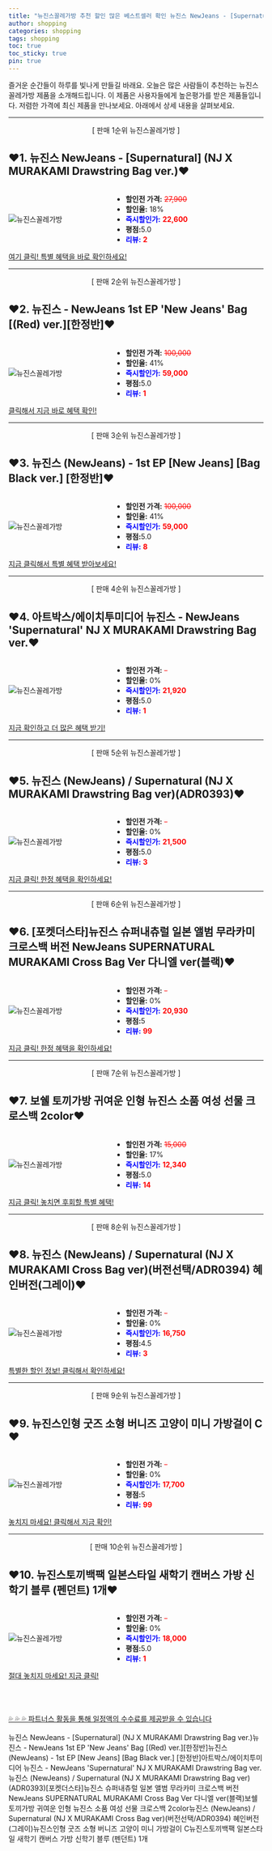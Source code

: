 ```yaml
---
title: "뉴진스꼴레가방 추천 할인 많은 베스트셀러 확인 뉴진스 NewJeans - [Supernatural] (NJ"
author: shopping
categories: shopping
tags: shopping
toc: true
toc_sticky: true
pin: true
---
```

즐거운 순간들이 하루를 빛나게 만들길 바래요. 오늘은 많은 사람들이 추천하는 뉴진스꼴레가방 제품을 소개해드립니다. 이 제품은 사용자들에게 높은평가를 받은 제품들입니다. 저렴한 가격에 최신 제품을 만나보세요. 아래에서 상세 내용을 살펴보세요.

---
<p class="toplist" style="margin: 0 auto; display: block; width: fit-content;">[ 판매 1순위 뉴진스꼴레가방 ]</p>

<h2><strong>❤️1. 뉴진스 NewJeans - [Supernatural] (NJ X MURAKAMI Drawstring Bag ver.)❤️</strong></h2>

<div style="display: flex; align-items: center;">
    <div style="flex: 0.4;">
        <img src="https://thumbnail8.coupangcdn.com/thumbnails/remote/230x230ex/image/vendor_inventory/45c7/82715571ba66a17c5421ac01cd48f6bbe3e71a886e4a7c068dd6451c9c8f.png" alt="뉴진스꼴레가방" style="max-width: 100%;">
    </div>
    <div style="flex: 0.6; margin-left: 10px;">
        <ul>
            <li><strong>할인전 가격:</strong> <del style="color: red;">27,900</del></li>
            <li><strong>할인율:</strong> 18%</li>
            <li><span style='color:blue'><strong>즉시할인가:</strong></span> <span style='color:red'><strong>22,600</strong></span></li>
            <li><strong>평점:</strong>5.0</li>
            <li><span style='color:blue'><strong>리뷰:</strong></span> <span style='color:red'><strong>2</strong></span></li>
        </ul>
    </div>
</div>
<div class="center">
    <a href="https://selin100587001.github.io?lptag=AF9450613&subid=githubio&pageKey=8099137629&traceid=V0-153&itemId=22901776815&vendorItemId=90525246210" class="myButton">
        여기 클릭! 특별 혜택을 바로 확인하세요!
    </a>
</div>


---
<p class="toplist" style="margin: 0 auto; display: block; width: fit-content;">[ 판매 2순위 뉴진스꼴레가방 ]</p>

<h2><strong>❤️2. 뉴진스 - NewJeans 1st EP 'New Jeans' Bag [(Red) ver.][한정반]❤️</strong></h2>

<div style="display: flex; align-items: center;">
    <div style="flex: 0.4;">
        <img src="https://thumbnail8.coupangcdn.com/thumbnails/remote/230x230ex/image/vendor_inventory/ef21/277951f1b9eb96dbbc4f74caa3a111de547543f63788918e5901555cd861.jpeg" alt="뉴진스꼴레가방" style="max-width: 100%;">
    </div>
    <div style="flex: 0.6; margin-left: 10px;">
        <ul>
            <li><strong>할인전 가격:</strong> <del style="color: red;">100,000</del></li>
            <li><strong>할인율:</strong> 41%</li>
            <li><span style='color:blue'><strong>즉시할인가:</strong></span> <span style='color:red'><strong>59,000</strong></span></li>
            <li><strong>평점:</strong>5.0</li>
            <li><span style='color:blue'><strong>리뷰:</strong></span> <span style='color:red'><strong>1</strong></span></li>
        </ul>
    </div>
</div>
<div class="center">
    <a href="https://selin100587001.github.io?lptag=AF9450613&subid=githubio&pageKey=7842101542&traceid=V0-153&itemId=21351457226&vendorItemId=88409107496" class="myButton">
        클릭해서 지금 바로 혜택 확인!
    </a>
</div>


---
<p class="toplist" style="margin: 0 auto; display: block; width: fit-content;">[ 판매 3순위 뉴진스꼴레가방 ]</p>

<h2><strong>❤️3. 뉴진스 (NewJeans) - 1st EP [New Jeans] [Bag Black ver.] [한정반]❤️</strong></h2>

<div style="display: flex; align-items: center;">
    <div style="flex: 0.4;">
        <img src="https://thumbnail9.coupangcdn.com/thumbnails/remote/230x230ex/image/vendor_inventory/51b7/644be004402289a1a5486ab658e5d3924711695eef07dfd14c19a28beeeb.jpeg" alt="뉴진스꼴레가방" style="max-width: 100%;">
    </div>
    <div style="flex: 0.6; margin-left: 10px;">
        <ul>
            <li><strong>할인전 가격:</strong> <del style="color: red;">100,000</del></li>
            <li><strong>할인율:</strong> 41%</li>
            <li><span style='color:blue'><strong>즉시할인가:</strong></span> <span style='color:red'><strong>59,000</strong></span></li>
            <li><strong>평점:</strong>5.0</li>
            <li><span style='color:blue'><strong>리뷰:</strong></span> <span style='color:red'><strong>8</strong></span></li>
        </ul>
    </div>
</div>
<div class="center">
    <a href="https://selin100587001.github.io?lptag=AF9450613&subid=githubio&pageKey=6669150577&traceid=V0-153&itemId=15337994422&vendorItemId=88409107521" class="myButton">
        지금 클릭해서 특별 혜택 받아보세요!
    </a>
</div>


---
<p class="toplist" style="margin: 0 auto; display: block; width: fit-content;">[ 판매 4순위 뉴진스꼴레가방 ]</p>

<h2><strong>❤️4. 아트박스/에이치투미디어 뉴진스 - NewJeans 'Supernatural' NJ X MURAKAMI Drawstring Bag ver.❤️</strong></h2>

<div style="display: flex; align-items: center;">
    <div style="flex: 0.4;">
        <img src="https://thumbnail10.coupangcdn.com/thumbnails/remote/230x230ex/image/vendor_inventory/7d68/743ed0fe3a9ed0e525f2846584347e86f9338af4a494df512969b429cd0f.jpg" alt="뉴진스꼴레가방" style="max-width: 100%;">
    </div>
    <div style="flex: 0.6; margin-left: 10px;">
        <ul>
            <li><strong>할인전 가격:</strong> <del style="color: red;">-</del></li>
            <li><strong>할인율:</strong> 0%</li>
            <li><span style='color:blue'><strong>즉시할인가:</strong></span> <span style='color:red'><strong>21,920</strong></span></li>
            <li><strong>평점:</strong>5.0</li>
            <li><span style='color:blue'><strong>리뷰:</strong></span> <span style='color:red'><strong>1</strong></span></li>
        </ul>
    </div>
</div>
<div class="center">
    <a href="https://selin100587001.github.io?lptag=AF9450613&subid=githubio&pageKey=8159053415&traceid=V0-153&itemId=23254831651&vendorItemId=90287229626" class="myButton">
        지금 확인하고 더 많은 혜택 받기!
    </a>
</div>


---
<p class="toplist" style="margin: 0 auto; display: block; width: fit-content;">[ 판매 5순위 뉴진스꼴레가방 ]</p>

<h2><strong>❤️5. 뉴진스 (NewJeans) / Supernatural (NJ X MURAKAMI Drawstring Bag ver)(ADR0393)❤️</strong></h2>

<div style="display: flex; align-items: center;">
    <div style="flex: 0.4;">
        <img src="https://thumbnail6.coupangcdn.com/thumbnails/remote/230x230ex/image/vendor_inventory/bca1/5123204fed107bc94cca660ff1bdca84f3376e253e04424219dadebfa6d3.jpg" alt="뉴진스꼴레가방" style="max-width: 100%;">
    </div>
    <div style="flex: 0.6; margin-left: 10px;">
        <ul>
            <li><strong>할인전 가격:</strong> <del style="color: red;">-</del></li>
            <li><strong>할인율:</strong> 0%</li>
            <li><span style='color:blue'><strong>즉시할인가:</strong></span> <span style='color:red'><strong>21,500</strong></span></li>
            <li><strong>평점:</strong>5.0</li>
            <li><span style='color:blue'><strong>리뷰:</strong></span> <span style='color:red'><strong>3</strong></span></li>
        </ul>
    </div>
</div>
<div class="center">
    <a href="https://selin100587001.github.io?lptag=AF9450613&subid=githubio&pageKey=8151404833&traceid=V0-153&itemId=23198512237&vendorItemId=90231093678" class="myButton">
        지금 클릭! 한정 혜택을 확인하세요!
    </a>
</div>


---
<p class="toplist" style="margin: 0 auto; display: block; width: fit-content;">[ 판매 6순위 뉴진스꼴레가방 ]</p>

<h2><strong>❤️6. [포켓더스타]뉴진스 슈퍼내츄럴 일본 앨범 무라카미 크로스백 버전 NewJeans SUPERNATURAL MURAKAMI Cross Bag Ver 다니엘 ver(블랙)❤️</strong></h2>

<div style="display: flex; align-items: center;">
    <div style="flex: 0.4;">
        <img src="https://thumbnail9.coupangcdn.com/thumbnails/remote/230x230ex/image/vendor_inventory/5761/4e8263eaac8cf7b458c1387c6756c17ac063e06067c407b52b67503b3615.jpg" alt="뉴진스꼴레가방" style="max-width: 100%;">
    </div>
    <div style="flex: 0.6; margin-left: 10px;">
        <ul>
            <li><strong>할인전 가격:</strong> <del style="color: red;">-</del></li>
            <li><strong>할인율:</strong> 0%</li>
            <li><span style='color:blue'><strong>즉시할인가:</strong></span> <span style='color:red'><strong>20,930</strong></span></li>
            <li><strong>평점:</strong>5</li>
            <li><span style='color:blue'><strong>리뷰:</strong></span> <span style='color:red'><strong>99</strong></span></li>
        </ul>
    </div>
</div>
<div class="center">
    <a href="https://selin100587001.github.io?lptag=AF9450613&subid=githubio&pageKey=8186770012&traceid=V0-153&itemId=23414025604&vendorItemId=90444603233" class="myButton">
        지금 클릭! 한정 혜택을 확인하세요!
    </a>
</div>


---
<p class="toplist" style="margin: 0 auto; display: block; width: fit-content;">[ 판매 7순위 뉴진스꼴레가방 ]</p>

<h2><strong>❤️7. 보쉘 토끼가방 귀여운 인형 뉴진스 소품 여성 선물 크로스백 2color❤️</strong></h2>

<div style="display: flex; align-items: center;">
    <div style="flex: 0.4;">
        <img src="https://thumbnail10.coupangcdn.com/thumbnails/remote/230x230ex/image/vendor_inventory/6a17/d358b63cff80175f705e2acb8c3996038b4c43de73d14b08a8e4e2694ead.jpg" alt="뉴진스꼴레가방" style="max-width: 100%;">
    </div>
    <div style="flex: 0.6; margin-left: 10px;">
        <ul>
            <li><strong>할인전 가격:</strong> <del style="color: red;">15,000</del></li>
            <li><strong>할인율:</strong> 17%</li>
            <li><span style='color:blue'><strong>즉시할인가:</strong></span> <span style='color:red'><strong>12,340</strong></span></li>
            <li><strong>평점:</strong>5.0</li>
            <li><span style='color:blue'><strong>리뷰:</strong></span> <span style='color:red'><strong>14</strong></span></li>
        </ul>
    </div>
</div>
<div class="center">
    <a href="https://selin100587001.github.io?lptag=AF9450613&subid=githubio&pageKey=7770011464&traceid=V0-153&itemId=20974004316&vendorItemId=88039018940" class="myButton">
        지금 클릭! 놓치면 후회할 특별 혜택!
    </a>
</div>


---
<p class="toplist" style="margin: 0 auto; display: block; width: fit-content;">[ 판매 8순위 뉴진스꼴레가방 ]</p>

<h2><strong>❤️8. 뉴진스 (NewJeans) / Supernatural (NJ X MURAKAMI Cross Bag ver)(버전선택/ADR0394) 혜인버전(그레이)❤️</strong></h2>

<div style="display: flex; align-items: center;">
    <div style="flex: 0.4;">
        <img src="https://thumbnail9.coupangcdn.com/thumbnails/remote/230x230ex/image/vendor_inventory/d2e3/37f3e76028268fb023a0ce98782f657051dccf4609f36a5c662958eda4b8.jpg" alt="뉴진스꼴레가방" style="max-width: 100%;">
    </div>
    <div style="flex: 0.6; margin-left: 10px;">
        <ul>
            <li><strong>할인전 가격:</strong> <del style="color: red;">-</del></li>
            <li><strong>할인율:</strong> 0%</li>
            <li><span style='color:blue'><strong>즉시할인가:</strong></span> <span style='color:red'><strong>16,750</strong></span></li>
            <li><strong>평점:</strong>4.5</li>
            <li><span style='color:blue'><strong>리뷰:</strong></span> <span style='color:red'><strong>3</strong></span></li>
        </ul>
    </div>
</div>
<div class="center">
    <a href="https://selin100587001.github.io?lptag=AF9450613&subid=githubio&pageKey=8151404788&traceid=V0-153&itemId=23198512123&vendorItemId=90465357342" class="myButton">
        특별한 할인 정보! 클릭해서 확인하세요!
    </a>
</div>


---
<p class="toplist" style="margin: 0 auto; display: block; width: fit-content;">[ 판매 9순위 뉴진스꼴레가방 ]</p>

<h2><strong>❤️9. 뉴진스인형 굿즈 소형 버니즈 고양이 미니 가방걸이 C❤️</strong></h2>

<div style="display: flex; align-items: center;">
    <div style="flex: 0.4;">
        <img src="https://thumbnail10.coupangcdn.com/thumbnails/remote/230x230ex/image/vendor_inventory/bc20/c0b36c046f2206de3f983cfe004d755be49fbd62bd7a6dfc13e7dbe5e5c4.jpg" alt="뉴진스꼴레가방" style="max-width: 100%;">
    </div>
    <div style="flex: 0.6; margin-left: 10px;">
        <ul>
            <li><strong>할인전 가격:</strong> <del style="color: red;">-</del></li>
            <li><strong>할인율:</strong> 0%</li>
            <li><span style='color:blue'><strong>즉시할인가:</strong></span> <span style='color:red'><strong>17,700</strong></span></li>
            <li><strong>평점:</strong>5</li>
            <li><span style='color:blue'><strong>리뷰:</strong></span> <span style='color:red'><strong>99</strong></span></li>
        </ul>
    </div>
</div>
<div class="center">
    <a href="https://selin100587001.github.io?lptag=AF9450613&subid=githubio&pageKey=8192950393&traceid=V0-153&itemId=23453242700&vendorItemId=90479985604" class="myButton">
        놓치지 마세요! 클릭해서 지금 확인!
    </a>
</div>


---
<p class="toplist" style="margin: 0 auto; display: block; width: fit-content;">[ 판매 10순위 뉴진스꼴레가방 ]</p>

<h2><strong>❤️10. 뉴진스토끼백팩 일본스타일 새학기 캔버스 가방 신학기 블루 (펜던트) 1개❤️</strong></h2>

<div style="display: flex; align-items: center;">
    <div style="flex: 0.4;">
        <img src="https://thumbnail8.coupangcdn.com/thumbnails/remote/230x230ex/image/vendor_inventory/795d/f02c8f0082b9d60ca7dbfb199cdaff662c3eb25cd91c808b32e6b0561c2f.jpg" alt="뉴진스꼴레가방" style="max-width: 100%;">
    </div>
    <div style="flex: 0.6; margin-left: 10px;">
        <ul>
            <li><strong>할인전 가격:</strong> <del style="color: red;">-</del></li>
            <li><strong>할인율:</strong> 0%</li>
            <li><span style='color:blue'><strong>즉시할인가:</strong></span> <span style='color:red'><strong>18,000</strong></span></li>
            <li><strong>평점:</strong>5.0</li>
            <li><span style='color:blue'><strong>리뷰:</strong></span> <span style='color:red'><strong>1</strong></span></li>
        </ul>
    </div>
</div>
<div class="center">
    <a href="https://selin100587001.github.io?lptag=AF9450613&subid=githubio&pageKey=7311880196&traceid=V0-153&itemId=18733639203&vendorItemId=90713565155" class="myButton">
        절대 놓치지 마세요! 지금 클릭!
    </a>
</div>

<br><br><br>[💦 💦 💦 파트너스 활동을 통해 일정액의 수수료를 제공받을 수 있습니다](https://link.coupang.com/a/bcpT2c)<br><br>뉴진스 NewJeans - [Supernatural] (NJ X MURAKAMI Drawstring Bag ver.)뉴진스 - NewJeans 1st EP 'New Jeans' Bag [(Red) ver.][한정반]뉴진스 (NewJeans) - 1st EP [New Jeans] [Bag Black ver.] [한정반]아트박스/에이치투미디어 뉴진스 - NewJeans 'Supernatural' NJ X MURAKAMI Drawstring Bag ver.뉴진스 (NewJeans) / Supernatural (NJ X MURAKAMI Drawstring Bag ver)(ADR0393)[포켓더스타]뉴진스 슈퍼내츄럴 일본 앨범 무라카미 크로스백 버전 NewJeans SUPERNATURAL MURAKAMI Cross Bag Ver 다니엘 ver(블랙)보쉘 토끼가방 귀여운 인형 뉴진스 소품 여성 선물 크로스백 2color뉴진스 (NewJeans) / Supernatural (NJ X MURAKAMI Cross Bag ver)(버전선택/ADR0394) 혜인버전(그레이)뉴진스인형 굿즈 소형 버니즈 고양이 미니 가방걸이 C뉴진스토끼백팩 일본스타일 새학기 캔버스 가방 신학기 블루 (펜던트) 1개